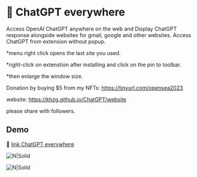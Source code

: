# 📀 ChatGPT everywhere


Access OpenAI ChatGPT anywhere on the web and Display ChatGPT response alongside websites for gmail, google and other websites.
Access ChatGPT from extension without popup.

*menu right click opens the last site you used.

*right-click on extenstion after installing and click on the pin to toolbar.

*then enlarge the window size.

Donation by buying $5 from my NFTs: https://tinyurl.com/opensea2023

website: https://khzg.github.io/ChatGPT/website

please share with followers.


##  Demo

🔵 [link ChatGPT everywhere]

![N|Solid](https://addons.mozilla.org/user-media/previews/full/278/278865.png?modified=1676670340)

![N|Solid](https://addons.mozilla.org/user-media/previews/full/278/278821.png?modified=1676610115)

[link ChatGPT everywhere]: <https://addons.mozilla.org/en-US/firefox/addon/chatgpt-everywhere/>


